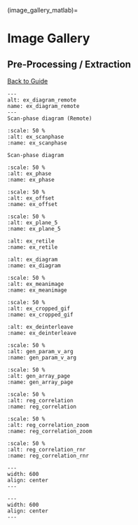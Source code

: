 (image_gallery_matlab)=
# Image Gallery

<!-- Extraction -->
## Pre-Processing / Extraction

[Back to Guide](https://cerodell.github.io/sphinx-quickstart-guide/build/html/addtoindx.html)


```{figure} https://github.com/MillerBrainObservatory/static-assets/blob/master/_images/ex_diagram.svg
---
alt: ex_diagram_remote
name: ex_diagram_remote
---
Scan-phase diagram (Remote)
```

```{figure} ./_images/ex_scanphase.svg
:scale: 50 %
:alt: ex_scanphase
:name: ex_scanphase

Scan-phase diagram
```

```{figure} ./_images/ex_phase.png
:scale: 50 %
:alt: ex_phase
:name: ex_phase
```

```{figure} ./_images/ex_offset.svg
:scale: 50 %
:alt: ex_offset
:name: ex_offset
```

```{figure} ./_images/ex_plane5.png
:scale: 50 %
:alt: ex_plane_5
:name: ex_plane_5
```

```{figure} ./_images/ex_retile.svg
:alt: ex_retile
:name: ex_retile
```

```{figure} ./_images/ex_diagram.svg
:alt: ex_diagram
:name: ex_diagram
```

```{figure} ./_images/ex_meanimage.svg
:scale: 50 %
:alt: ex_meanimage
:name: ex_meanimage
```

```{figure} ./_images/ex_cropped_raw.gif
:scale: 50 %
:alt: ex_cropped_gif
:name: ex_cropped_gif
```

```{figure} ./_images/ex_deinterleave.svg
:alt: ex_deinterleave
:name: ex_deinterleave
```

<!-- General -->

```{figure} ./_images/gen_param_v_arg.png
:scale: 50 %
:alt: gen_param_v_arg
:name: gen_param_v_arg
```

```{figure} ./_images/gen_array_page.gif
:scale: 50 %
:alt: gen_array_page
:name: gen_array_page
```

<!-- Registration -->

```{figure} ./_images/reg_correlation.png
:scale: 50 %
:alt: reg_correlation
:name: reg_correlation
```

```{figure} ./_images/reg_correlation_zoom.png
:scale: 50 %
:alt: reg_correlation_zoom
:name: reg_correlation_zoom
```

```{figure} ./_images/reg_correlation_rnr.png
:scale: 50 %
:alt: reg_correlation_rnr
:name: reg_correlation_rnr
```

```{figure} ./_images/pollen/pollen_frame.png
---
width: 600
align: center
---
```

```{thumbnail} ./_images/z_pollen_depth.svg
---
width: 600
align: center
---

```
